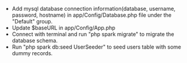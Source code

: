 * Add mysql database connection information(database, username, password, hostname) in app/Config/Database.php file under the "Default" group.
* Update $baseURL in app/Config/App.php
* Connect with terminal and run "php spark migrate" to migrate the database schema.
* Run "php spark db:seed UserSeeder" to seed users table with some dummy records.